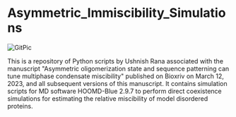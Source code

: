 # Asymmetric_Immiscibility_Simulations

![GitPic](https://github.com/SoftLivingMatter/Asymmetric_Immiscibility_Simulations/assets/68254269/9e1da8c1-3fbf-42c7-a747-d9f13ccc619d)


This is a repository of Python scripts by Ushnish Rana associated with the manuscript "Asymmetric oligomerization state and sequence patterning can tune multiphase condensate miscibility" published on Bioxriv on March 12, 2023, and all subsequent versions of this manuscript. It contains simulation scripts for MD software HOOMD-Blue 2.9.7 to perform direct coexistence simulations for estimating the relative miscibility of model disordered proteins.
